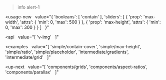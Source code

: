 >info alert-1

<usage-new
  value="{
  'booleans': [
    'contain'
  ],
  'sliders': [
    {
      'prop': 'max-width',
      'attrs': {
        'min': 0,
        'max': 500
      }
    },
    {
      'prop': 'max-height',
      'attrs': {
        'min': 0,
        'max': 300
      }
    }
  ]
  }"
></usage-new>

<api
  value="[
  'v-img'
  ]"
></api>

<examples
  value="[
  'simple/contain-cover',
  'simple/max-height',
  'simple/ratio',
  'simple/placeholder',
  'intermediate/gradients',
  'intermediate/grid'
  ]"
></examples>

<up-next
  value="[
  'components/grids',
  'components/aspect-ratios',
  'components/parallax'
  ]"
></up-next>